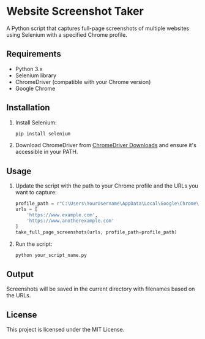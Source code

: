 # Website Screenshot Taker

A Python script that captures full-page screenshots of multiple websites using Selenium with a specified Chrome profile. 

## Requirements

- Python 3.x
- Selenium library
- ChromeDriver (compatible with your Chrome version)
- Google Chrome

## Installation

1. Install Selenium:
   ```bash
   pip install selenium


2. Download ChromeDriver from [ChromeDriver Downloads](https://sites.google.com/chromium.org/driver/) and ensure it's accessible in your PATH.

## Usage

1. Update the script with the path to your Chrome profile and the URLs you want to capture:
   ```python
   profile_path = r"C:\Users\YourUsername\AppData\Local\Google\Chrome\User Data"
   urls = [
       'https://www.example.com',
       'https://www.anotherexample.com'
   ]
   take_full_page_screenshots(urls, profile_path=profile_path)
   ```

2. Run the script:
   ```bash
   python your_script_name.py
   ```

## Output

Screenshots will be saved in the current directory with filenames based on the URLs.

## License

This project is licensed under the MIT License.